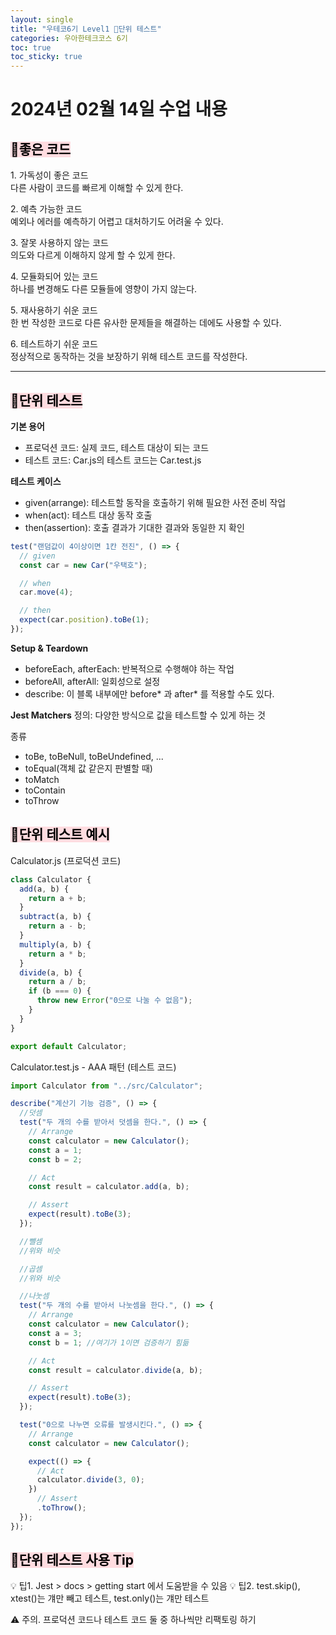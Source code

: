 ```yaml
---
layout: single
title: "우테코6기 Level1 📏단위 테스트"
categories: 우아한테크코스 6기
toc: true
toc_sticky: true
---
```


# 2024년 02월 14일 수업 내용

## <mark style='background-color: #ffdce0'>🧨좋은 코드</mark>

1\. 가독성이 좋은 코드  
다른 사람이 코드를 빠르게 이해할 수 있게 한다.

2\. 예측 가능한 코드  
예외나 에러를 예측하기 어렵고 대처하기도 어려울 수 있다.

3\. 잘못 사용하지 않는 코드  
의도와 다르게 이해하지 않게 할 수 있게 한다.

4\. 모듈화되어 있는 코드  
하나를 변경해도 다른 모듈들에 영향이 가지 않는다.

5\. 재사용하기 쉬운 코드  
한 번 작성한 코드로 다른 유사한 문제들을 해결하는 데에도 사용할 수 있다.

6\. 테스트하기 쉬운 코드  
정상적으로 동작하는 것을 보장하기 위해 테스트 코드를 작성한다.

---

## <mark style='background-color: #ffdce0'>📏단위 테스트</mark>

**기본 용어**

- 프로덕션 코드: 실제 코드, 테스트 대상이 되는 코드
- 테스트 코드: Car.js의 테스트 코드는 Car.test.js

**테스트 케이스**

- given(arrange): 테스트할 동작을 호출하기 위해 필요한 사전 준비 작업
- when(act): 테스트 대상 동작 호출
- then(assertion): 호출 결과가 기대한 결과와 동일한 지 확인

```js
test("랜덤값이 4이상이면 1칸 전진", () => {
  // given
  const car = new Car("우택호");

  // when
  car.move(4);

  // then
  expect(car.position).toBe(1);
});
```

**Setup & Teardown**

- beforeEach, afterEach: 반복적으로 수행해야 하는 작업
- beforeAll, afterAll: 일회성으로 설정
- describe: 이 블록 내부에만 before* 과 after* 를 적용할 수도 있다.

**Jest Matchers**
정의: 다양한 방식으로 값을 테스트할 수 있게 하는 것

종류

- toBe, toBeNull, toBeUndefined, ...
- toEqual(객체 값 같은지 판별할 때)
- toMatch
- toContain
- toThrow

## <mark style='background-color: #ffdce0'>📏단위 테스트 예시</mark>

Calculator.js (프로덕션 코드)

```js
class Calculator {
  add(a, b) {
    return a + b;
  }
  subtract(a, b) {
    return a - b;
  }
  multiply(a, b) {
    return a * b;
  }
  divide(a, b) {
    return a / b;
    if (b === 0) {
      throw new Error("0으로 나눌 수 없음");
    }
  }
}

export default Calculator;
```

Calculator.test.js - AAA 패턴 (테스트 코드)

```js
import Calculator from "../src/Calculator";

describe("계산기 기능 검증", () => {
  //덧셈
  test("두 개의 수를 받아서 덧셈을 한다.", () => {
    // Arrange
    const calculator = new Calculator();
    const a = 1;
    const b = 2;

    // Act
    const result = calculator.add(a, b);

    // Assert
    expect(result).toBe(3);
  });

  //뺄셈
  //위와 비슷

  //곱셈
  //위와 비슷

  //나눗셈
  test("두 개의 수를 받아서 나눗셈을 한다.", () => {
    // Arrange
    const calculator = new Calculator();
    const a = 3;
    const b = 1; //여기가 1이면 검증하기 힘듦

    // Act
    const result = calculator.divide(a, b);

    // Assert
    expect(result).toBe(3);
  });

  test("0으로 나누면 오류를 발생시킨다.", () => {
    // Arrange
    const calculator = new Calculator();

    expect(() => {
      // Act
      calculator.divide(3, 0);
    })
      // Assert
      .toThrow();
  });
});
```

## <mark style='background-color: #ffdce0'>📏단위 테스트 사용 Tip</mark>

💡 팁1. Jest > docs > getting start 에서 도움받을 수 있음
💡 팁2. test.skip(), xtest()는 걔만 빼고 테스트, test.only()는 걔만 테스트

⚠️ 주의. 프로덕션 코드나 테스트 코드 둘 중 하나씩만 리팩토링 하기
